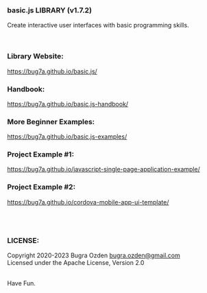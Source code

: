 ### basic.js LIBRARY (v1.7.2)

Create interactive user interfaces with basic programming skills.<br />

<br>

### Library Website:
https://bug7a.github.io/basic.js/

### Handbook:
https://bug7a.github.io/basic.js-handbook/

### More Beginner Examples:
https://bug7a.github.io/basic.js-examples/

### Project Example #1:
https://bug7a.github.io/javascript-single-page-application-example/

### Project Example #2:
https://bug7a.github.io/cordova-mobile-app-ui-template/


<br><br>

### LICENSE:

Copyright 2020-2023 Bugra Ozden <bugra.ozden@gmail.com><br />
Licensed under the Apache License, Version 2.0<br /><br />

Have Fun.